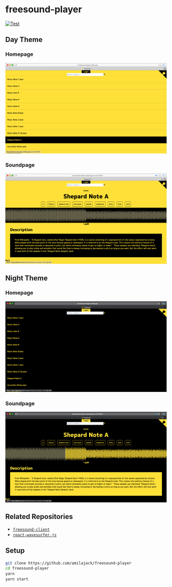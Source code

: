# freesound-player

[![Test](https://github.com/amilajack/freesound-player/workflows/Test/badge.svg)](https://github.com/amilajack/freesound-player/actions?query=workflow%3ATest)

## Day Theme

### Homepage

![freesound-player's homepage as of 7:21 PM PST Saturday, October 10, 2020](screenshots/Homepage-Day-Theme-2020-10-10-at-7.21.57-PM.png)

### Soundpage

![freesound-player's appearance after selecting a sound as of 7:20 PM PST Saturday, October 10, 2020](screenshots/Soundpage-Day-Theme-2020-10-10-at-7.20.07-PM.png)

## Night Theme

### Homepage

![freesound-player's homepage with a dark theme as of 7:10 PM PST Saturday, October 10, 2020](screenshots/Homepage-Night-Theme-2020-10-10-at-7.11.41-PM.png)

### Soundpage

![freesound-player's appearance after selecting a sound as of 7:17 PM PST Saturday, October 10, 2020](screenshots/Soundpage-Night-Theme-2020-10-10-at-7.17.51-PM.png)

## Related Repositories

* [`freesound-client`](https://github.com/amilajack/freesound-client)
* [`react-wavesurfer.js`](https://github.com/amilajack/react-wavesurfer.js)

## Setup

```bash
git clone https://github.com/amilajack/freesound-player
cd freesound-player
yarn
yarn start
```
